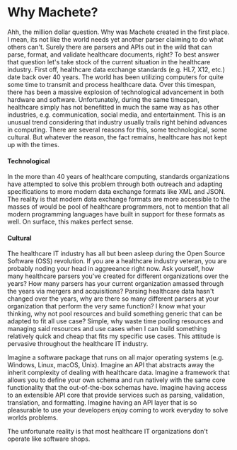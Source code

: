 # Why Machete?

Ahh, the million dollar question. Why was Machete created in the first place. I mean, its not like the world needs yet another parser claiming to do what others can't. Surely there are parsers and APIs out in the wild that can parse, format, and validate healthcare documents, right? To best answer that question let's take stock of the current situation in the healthcare industry. First off, healthcare data exchange standards \(e.g. HL7, X12, etc.\) date back over 40 years. The world has been utilizing computers for quite some time to transmit and process healthcare data. Over this timespan, there has been a massive explosion of technological advancement in both hardware and software. Unfortunately, during the same timespan, healthcare simply has not benefitted in much the same way as has other industries, e.g. communication, social media, and entertainment. This is an unusual trend considering that industry usually trails right behind advances in computing. There are several reasons for this, some technological, some cultural. But whatever the reason, the fact remains, healthcare has not kept up with the times.



#### Technological

In the more than 40 years of healthcare computing, standards organizations have attempted to solve this problem through both outreach and adapting specifications to more modern data exchange formats like XML and JSON. The reality is that modern data exchange formats are more accessible to the masses of would be pool of healthcare programmers, not to mention that all modern programming languages have built in support for these formats as well. On surface, this makes perfect sense.

#### Cultural

The healthcare IT industry has all but been asleep during the Open Source Software \(OSS\) revolution. If you are a healthcare industry veteran, you are probably noding your head in aggreeance right now. Ask yourself, how many healthcare parsers you've created for different organizations over the years? How many parsers has your current organization amassed through the years via mergers and acquisitions? Parsing healthcare data hasn't changed over the years, why are there so many different parsers at your organization that perform the very same function? I know what your thinking, why not pool resources and build something generic that can be adapted to fit all use case? Simple, why waste time pooling resources and managing said resources and use cases when I can build something relatively quick and cheap that fits my specific use cases. This attitude is pervasive throughout the healthcare IT industry.



Imagine a software package that runs on all major operating systems \(e.g. Windows, Linux, macOS, Unix\). Imagine an API that abstracts away the inherit complexity of dealing with healthcare data. Imagine a framework that allows you to define your own schema and run natively with the same core functionality that the out-of-the-box schemas have. Imagine having access to an extensible API core that provide services such as parsing, validation, translation, and formatting. Imagine having an API layer that is so pleasurable to use your developers enjoy coming to work everyday to solve worlds problems.

The unfortunate reality is that most healthcare IT organizations don't operate like software shops.



